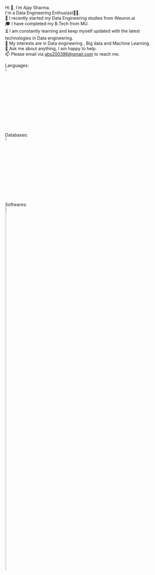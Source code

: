 Hi 👋, I'm Ajay Sharma.<br />
I'm a Data Engineering Enthusiast👨‍💻. <br />
🏅 I recently started my Data Engineering studies from iNeuron.ai <br />
🎓 I have completed my B.Tech from MU.<br />
⏳ I am constantly learning and keep myself updated with the latest technologies in Data engineering. <br />
🤔 My interests are in Data engineering , Big data and Machine Learning. <br />
💬 Ask me about anything, I am happy to help. <br /> 
📫 Please email via abs200396@gmail.com to reach me. <br />

Languages: <br />
<img src="https://user-images.githubusercontent.com/53598197/204136421-ead5eee7-f10b-4f1d-8d88-014b84f7de39.svg" width="5%" height="5%">

Databases: <br />
<img src="https://user-images.githubusercontent.com/53598197/204136434-d10aa518-1681-43c9-be37-de45cb8ee498.svg" width="5%" height="5%">

Softwares: <br />
<img src="https://user-images.githubusercontent.com/53598197/204136438-d4f4486f-26b0-4dfa-9dff-c07109a6fd19.svg" width="5%" height="55%">
